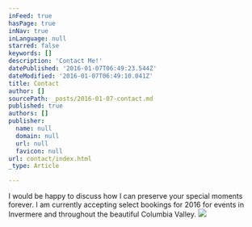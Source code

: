 ```yaml
---
inFeed: true
hasPage: true
inNav: true
inLanguage: null
starred: false
keywords: []
description: 'Contact Me!'
datePublished: '2016-01-07T06:49:23.544Z'
dateModified: '2016-01-07T06:49:10.041Z'
title: Contact
author: []
sourcePath: _posts/2016-01-07-contact.md
published: true
authors: []
publisher:
  name: null
  domain: null
  url: null
  favicon: null
url: contact/index.html
_type: Article

---
```

I would be happy to discuss how I can preserve your special moments forever.  I am currently accepting select bookings for 2016 for events in Invermere and throughout the beautiful Columbia Valley.
![](https://the-grid-user-content.s3-us-west-2.amazonaws.com/90643bff-bc8c-46f2-8e9d-ec7b7b04f4cf.jpg)